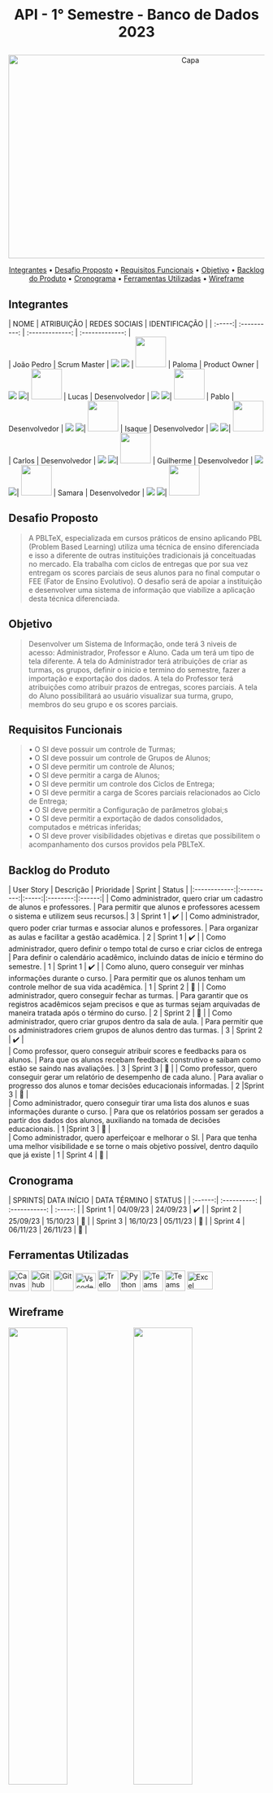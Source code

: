 <br id="topo">

# <p align = "center"> API - 1° Semestre - Banco de Dados 2023 
<p align="center"><img src="https://github.com/Porygon-Users/API-Porygon/assets/145280630/8c66b2a8-7371-4ede-b323-05caf21f7914" alt="Capa" style="width:700px;height:400px;"></p>

<p align = "center">
<a href="#Integrantes">Integrantes</a> •
<a href="#Desafio Proposto">Desafio Proposto</a> •
<a href="#Requisitos Funcionais">Requisitos Funcionais</a> •
<a href="#Objetivo">Objetivo</a> •
<a href="#Backlog do Produto">Backlog do Produto</a> •
<a href="#Cronograma">Cronograma</a> •
<a href="#Ferramentas Utilizadas">Ferramentas Utilizadas</a> •
<a href="#Wireframe">Wireframe</a>
  
## Integrantes
<a name="Integrantes"></a>
| NOME | ATRIBUIÇÃO | REDES SOCIAIS    | IDENTIFICAÇÃO |
| :-----:| :----------: | :-------------:   | :-------------: |  
| João Pedro | Scrum Master  | [<img src="https://img.shields.io/badge/linkedin-%230077B5.svg?&style=for-the-badge&logo=linkedin&logoColor=white"/>](https://www.linkedin.com/in/joão-pedro-marcondes-563369181/) [<img src="https://camo.githubusercontent.com/fbc3df79ffe1a99e482b154b29262ecbb10d6ee4ed22faa82683aa653d72c4e1/68747470733a2f2f696d672e736869656c64732e696f2f62616467652f4769744875622d3130303030303f7374796c653d666f722d7468652d6261646765266c6f676f3d676974687562266c6f676f436f6c6f723d7768697465"/>](https://github.com/BispoJPM) | <img src="https://github.com/Porygon-Users/API-Porygon/assets/145280630/b24402c4-748c-4d21-bc9e-f81200369d18" height="60" />
| Paloma | Product Owner | [<img src="https://img.shields.io/badge/linkedin-%230077B5.svg?&style=for-the-badge&logo=linkedin&logoColor=white"/>](https://www.linkedin.com/in/paloma-soares-83a949208) [<img src="https://camo.githubusercontent.com/fbc3df79ffe1a99e482b154b29262ecbb10d6ee4ed22faa82683aa653d72c4e1/68747470733a2f2f696d672e736869656c64732e696f2f62616467652f4769744875622d3130303030303f7374796c653d666f722d7468652d6261646765266c6f676f3d676974687562266c6f676f436f6c6f723d7768697465"/>](https://github.com/PalomaSoaresR)| <img src="https://github.com/Porygon-Users/API-Porygon/assets/145280630/719b2971-b9fc-4545-a62b-0a8eed8a4de8" height="60"/>
| Lucas | Desenvolvedor | [<img src="https://img.shields.io/badge/linkedin-%230077B5.svg?&style=for-the-badge&logo=linkedin&logoColor=white"/>](https://www.linkedin.com/in/lucas-alexandre-129339292) [<img src="https://camo.githubusercontent.com/fbc3df79ffe1a99e482b154b29262ecbb10d6ee4ed22faa82683aa653d72c4e1/68747470733a2f2f696d672e736869656c64732e696f2f62616467652f4769744875622d3130303030303f7374796c653d666f722d7468652d6261646765266c6f676f3d676974687562266c6f676f436f6c6f723d7768697465"/>](https://github.com/lucasalex1203)| <img src="https://github.com/Porygon-Users/API-Porygon/assets/145280630/674791bb-0340-404f-9859-2ad0d5ee7432" height="60"/>
| Pablo | Desenvolvedor | [<img src="https://img.shields.io/badge/linkedin-%230077B5.svg?&style=for-the-badge&logo=linkedin&logoColor=white"/>](https://www.linkedin.com/in/pablo-henrique-8094a7265) [<img src="https://camo.githubusercontent.com/fbc3df79ffe1a99e482b154b29262ecbb10d6ee4ed22faa82683aa653d72c4e1/68747470733a2f2f696d672e736869656c64732e696f2f62616467652f4769744875622d3130303030303f7374796c653d666f722d7468652d6261646765266c6f676f3d676974687562266c6f676f436f6c6f723d7768697465"/>](https://github.com/pablohgs05)| <img src="https://github.com/Porygon-Users/API-Porygon/assets/145280630/835adecf-12e1-4385-9a34-c554989b7c5c" height="60"/>
| Isaque | Desenvolvedor | [<img src="https://img.shields.io/badge/linkedin-%230077B5.svg?&style=for-the-badge&logo=linkedin&logoColor=white"/>](https://www.linkedin.com/in/isaque-souza-6760b8270) [<img src="https://camo.githubusercontent.com/fbc3df79ffe1a99e482b154b29262ecbb10d6ee4ed22faa82683aa653d72c4e1/68747470733a2f2f696d672e736869656c64732e696f2f62616467652f4769744875622d3130303030303f7374796c653d666f722d7468652d6261646765266c6f676f3d676974687562266c6f676f436f6c6f723d7768697465"/>](https://github.com/Isaque-BD)| <img src="https://github.com/Porygon-Users/API-Porygon/assets/145280630/03814a5f-f716-4edf-945b-1096a7dc48f5" height="60"/>
| Carlos | Desenvolvedor | [<img src="https://img.shields.io/badge/linkedin-%230077B5.svg?&style=for-the-badge&logo=linkedin&logoColor=white"/>](https://www.linkedin.com/in/carlos-eduardo-costa-13146697/) [<img src="https://camo.githubusercontent.com/fbc3df79ffe1a99e482b154b29262ecbb10d6ee4ed22faa82683aa653d72c4e1/68747470733a2f2f696d672e736869656c64732e696f2f62616467652f4769744875622d3130303030303f7374796c653d666f722d7468652d6261646765266c6f676f3d676974687562266c6f676f436f6c6f723d7768697465"/>](https://github.com/carlosfatec67)| <img src="https://github.com/Porygon-Users/API-Porygon/assets/145280630/576d27a2-7898-4a74-b0ff-7151c1585fdb" height="60"/>
| Guilherme | Desenvolvedor | [<img src="https://img.shields.io/badge/linkedin-%230077B5.svg?&style=for-the-badge&logo=linkedin&logoColor=white"/>](https://br.linkedin.com/in/guilherme-bezerra-a01035170) [<img src="https://camo.githubusercontent.com/fbc3df79ffe1a99e482b154b29262ecbb10d6ee4ed22faa82683aa653d72c4e1/68747470733a2f2f696d672e736869656c64732e696f2f62616467652f4769744875622d3130303030303f7374796c653d666f722d7468652d6261646765266c6f676f3d676974687562266c6f676f436f6c6f723d7768697465"/>](https://github.com/GuilhermebJunqueira)| <img src="https://github.com/Porygon-Users/API-Porygon/assets/145280630/8333ed84-8db6-4bf5-9650-7783862c1995" height="60"/>
| Samara | Desenvolvedor | [<img src="https://img.shields.io/badge/linkedin-%230077B5.svg?&style=for-the-badge&logo=linkedin&logoColor=white"/>](https://www.linkedin.com/in/samara-c-viana-de-abreu/?originalSubdomain=br) [<img src="https://camo.githubusercontent.com/fbc3df79ffe1a99e482b154b29262ecbb10d6ee4ed22faa82683aa653d72c4e1/68747470733a2f2f696d672e736869656c64732e696f2f62616467652f4769744875622d3130303030303f7374796c653d666f722d7468652d6261646765266c6f676f3d676974687562266c6f676f436f6c6f723d7768697465"/>](https://github.com/Samara-breu)| <img src="https://github.com/Porygon-Users/API-Porygon/assets/145280630/2c34877d-b50d-4c26-9e0a-466c72230d80" height="60"/>

## Desafio Proposto
<a name="Desafio Proposto"></a>
> A PBLTeX, especializada em cursos práticos de ensino aplicando PBL (Problem Based Learning) utiliza uma técnica de ensino diferenciada e isso a diferente de outras
instituições tradicionais já conceituadas no mercado. Ela trabalha com ciclos de entregas que por sua vez entregam os scores parciais de seus alunos para no final computar o FEE (Fator de Ensino Evolutivo). O desafio será de apoiar a instituição e desenvolver uma sistema de informação que viabilize a aplicação desta técnica diferenciada.

## Objetivo
<a name="Objetivo"></a>
> Desenvolver um Sistema de Informação, onde terá 3 niveis de acesso: Administrador, Professor e Aluno. Cada um terá um tipo de tela diferente. A tela do Administrador terá atribuições de criar as turmas, os grupos, definir o inicio e termino do semestre, fazer a importação e exportação dos dados. A tela do Professor terá atribuições como atribuir prazos de entregas, scores parciais. A tela do Aluno possibilitará ao usuário visualizar sua turma, grupo, membros do seu grupo e os scores parciais.

## Requisitos Funcionais
<a name="Requisitos Funcionais"></a>
> • O SI deve possuir um controle de Turmas;<br />
• O SI deve possuir um controle de Grupos de Alunos;<br />
• O SI deve permitir um controle de Alunos;<br />
• O SI deve permitir a carga de Alunos;<br />
• O SI deve permitir um controle dos Ciclos de Entrega;<br />
• O SI deve permitir a carga de Scores parciais relacionados ao Ciclo de Entrega;<br />
• O SI deve permitir a Configuração de parâmetros globai;s<br />
• O SI deve permitir a exportação de dados consolidados, computados e métricas inferidas;<br />
• O SI deve prover visibilidades objetivas e diretas que possibilitem o acompanhamento dos cursos providos pela PBLTeX.<br />

## Backlog do Produto
<a name="Backlog do Produto"></a>
| User Story  | Descrição  | Prioridade | Sprint  | Status |
|:------------:|:----------:|:-----:|:--------:|:------:|
| Como administrador, quero criar um cadastro de alunos e professores. | Para permitir que alunos e professores acessem o sistema e utilizem seus recursos.| 3 | Sprint 1 | ✔️ |
| Como administrador, quero poder criar turmas e associar alunos e professores. | Para organizar as aulas e facilitar a gestão acadêmica. | 2 | Sprint 1 | ✔️ | 
| Como administrador, quero definir o tempo total de curso e criar ciclos de entrega | Para definir o calendário acadêmico, incluindo datas de início e término do semestre. | 1 | Sprint 1 | ✔️ |
| Como aluno, quero conseguir ver minhas informações durante o curso. | Para permitir que os alunos tenham um controle melhor de sua vida acadêmica. | 1 | Sprint 2 | 🚧 |
| Como administrador, quero conseguir fechar as turmas. | Para garantir que os registros acadêmicos sejam precisos e que as turmas sejam arquivadas de maneira tratada após o término do curso. | 2 | Sprint 2 | 🚧 | 
| Como administrador, quero criar grupos dentro da sala de aula. | Para permitir que os administradores criem grupos de alunos dentro das turmas. | 3 | Sprint 2 | ✔️ |  
| Como professor, quero conseguir atribuir scores e feedbacks para os alunos. | Para que os alunos recebam feedback construtivo e saibam como estão se saindo nas avaliações. | 3 | Sprint 3 | 🚧 | 
| Como professor, quero conseguir gerar um relatório de desempenho de cada aluno. | Para avaliar o progresso dos alunos e tomar decisões educacionais informadas. | 2 |Sprint 3 | 🚧 |  
| Como administrador, quero conseguir tirar uma lista dos alunos e suas informações durante o curso. | Para que os relatórios possam ser gerados a partir dos dados dos alunos, auxiliando na tomada de decisões educacionais. | 1 |Sprint 3 | 🚧 |  
| Como administrador, quero aperfeiçoar e melhorar o SI. | Para que tenha uma melhor visibilidade e se torne o mais objetivo possível, dentro daquilo que já existe | 1 | Sprint 4 | 🚧 | 

## Cronograma
<a name="Cronograma"></a>
| SPRINTS| DATA INÍCIO | DATA TÉRMINO | STATUS |
| :------:| :----------: | :-----------: | :-----: |
| Sprint 1 |  04/09/23 | 24/09/23 | ✔️ |
| Sprint 2 | 25/09/23 | 15/10/23 | 🚧 |
| Sprint 3 | 16/10/23 | 05/11/23 | 🚧 |
| Sprint 4 | 06/11/23 | 26/11/23 | 🚧 |


## Ferramentas Utilizadas
<a name="Ferramentas Utilizadas"></a>
<img align="center" alt="Canvas" height="40" width="40" src="https://carmentune.com/wp-content/uploads/Canva-logo-1024x1024.png" />
<img align="center" alt="Github" height="40" width="40" src="https://pngimg.com/uploads/github/github_PNG51.png" />
<img align="center" alt="Git" height="40" width="40" src="https://github.com/Porygon-Users/API-Porygon/assets/145280630/f47b4c36-4dab-4ab5-862d-23ececba1436" />
<img align="center" alt="Vscode" height="30" width="40" src="https://cdn.jsdelivr.net/gh/devicons/devicon/icons/vscode/vscode-original.svg" />
<img align="center" alt="Trello" height="40" width="40" src="https://www.onlinemarketingtools.pro/wp-content/uploads/2018/11/Trello-logo.png" />
<img align="center" alt="Python" height="40" width="40" src="https://github.com/Porygon-Users/API-Porygon/assets/145280630/5f1f1dc0-a138-4292-80ae-8a153184efb5" />
<img align="center" alt="Teams" height="40" width="40" src="https://github.com/Porygon-Users/API-Porygon/assets/145280630/e6452644-c354-4636-a97c-12b5df1ea47e" />
<img align="center" alt="Teams" height="40" width="40" src="https://github.com/Porygon-Users/API-Porygon/assets/142633184/75b3fd0f-a4dd-4762-9217-814114c484b8" />
<img align="center" alt="Excel" height="35" width="50" src="https://github.com/Porygon-Users/API-Porygon/assets/145280630/20af340e-2d3c-475c-9924-3dc4a1c9f83b" />

## Wireframe

<a name="Wireframe"></a>

<p float="left">
  <img src="https://github.com/Porygon-Users/API-Porygon/assets/142633184/1bef8ca7-78ba-417f-b21e-7e3608f73840" width="48%" />
  <img src="https://github.com/Porygon-Users/API-Porygon/assets/142633184/acc2a1a7-892b-43fe-b515-8b6464b377b8" width="48%" />
</p>
<p float="left">
  <img src="https://github.com/Porygon-Users/API-Porygon/assets/142633184/3485f107-92c2-4b16-9545-1ed44b762fbd" width="48%" />
  <img src="https://github.com/Porygon-Users/API-Porygon/assets/142633184/6e8bdd15-f8c5-4cd1-bfb0-8910faf37550" width="48%" />
</p>
<p float="left">
  <img src="https://github.com/Porygon-Users/API-Porygon/assets/142633184/30eba6c3-0910-4fdc-ac0c-3824758f1eaa" width="48%" />
  <img src="https://github.com/Porygon-Users/API-Porygon/assets/142633184/1447ec45-6ebf-4b7f-aabd-f18111bc87f9" width="48%" />
</p>
<p float="left">
  <img src="https://github.com/Porygon-Users/API-Porygon/assets/142633184/43a98523-f3aa-4544-bc4f-b1a2ec042e2e" width="48%" />
</p>

→ [Voltar ao topo](#topo)
